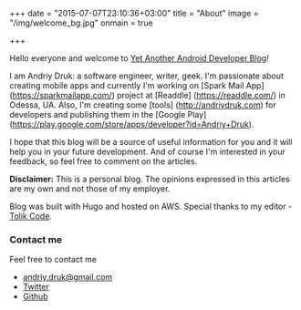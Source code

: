+++
date = "2015-07-07T23:10:36+03:00"
title = "About"
image = "/img/welcome_bg.jpg"
onmain = true

+++

<!--<
div style="text-align:center" markdown="1">
	<img src="/img/welcome_bg.jpg" alt="my photo">
</div>
-->

Hello everyone and welcome to [Yet Another Android Developer Blog](andriydruk.com)!

<!--more-->

I am Andriy Druk: a software engineer, writer, geek. I'm passionate about creating mobile apps and currently I'm working on [Spark Mail App] (https://sparkmailapp.com/) project at [Readdle] (https://readdle.com/) in Odessa, UA. Also, I'm creating some [tools] (http://andriydruk.com) for developers and publishing them in the [Google Play] (https://play.google.com/store/apps/developer?id=Andriy+Druk).

I hope that this blog will be a source of useful information for you and it will help you in your future development. And of course I'm interested in your feedback, so feel free to comment on the articles.

<div class="alert alert-warning">
 <strong>Disclaimer:</strong> This is a personal blog. The opinions expressed in this articles are my own and not those of my employer.
</div>

Blog was built with Hugo and hosted on AWS. Special thanks to my editor - [Tolik Code](https://github.com/tolikcode).

### Contact me
Feel free to contact me

* [andriy.druk@gmail.com](mailto:andriy.druk@gmail.com)
* [Twitter](https://twitter.com/AndriyDruk) 
* [Github](https://github.com/andriydruk)